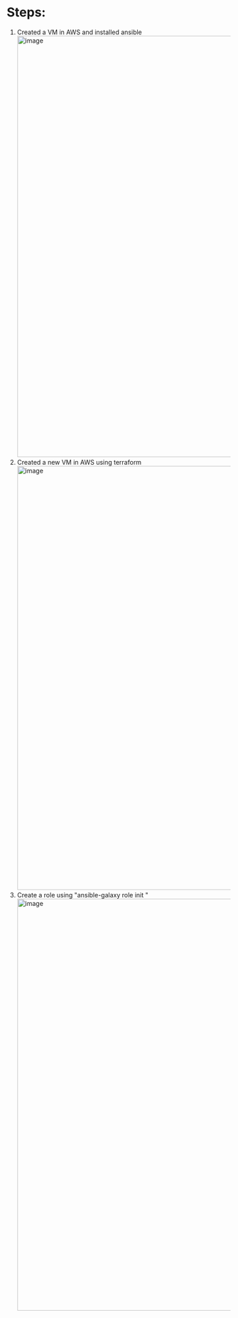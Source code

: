 # Steps:
1. Created a VM in AWS and installed ansible
   <img width="947" alt="image" src="https://github.com/user-attachments/assets/6dd23c60-ca7f-44e0-8ea2-0299287a015c" />
2. Created a new VM in AWS using terraform
   <img width="953" alt="image" src="https://github.com/user-attachments/assets/c1090702-b64a-4503-b9d7-5f82c9b164ef" />
3. Create a role using "ansible-galaxy role init <role name>"
   <img width="926" alt="image" src="https://github.com/user-attachments/assets/1ec41d84-e318-4dc7-9ef9-a7e395706551" />

